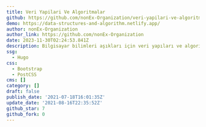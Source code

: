 ```yaml
---
title: Veri Yapilari Ve Algoritmalar
github: https://github.com/nonEx-Organization/veri-yapilari-ve-algoritmalar
demo: https://data-structures-and-algorithm.netlify.app/
author: nonEx-Organization
author_link: https://github.com/nonEx-Organization
date: 2023-11-30T02:24:53.841Z
description: Bilgisayar bilimleri aşıkları için veri yapıları ve algoritma rehberi
ssg:
  - Hugo
css:
  - Bootstrap
  - PostCSS
cms: []
category: []
draft: false
publish_date: '2021-07-18T16:01:35Z'
update_date: '2021-08-16T22:35:52Z'
github_star: 7
github_fork: 0
---
```


